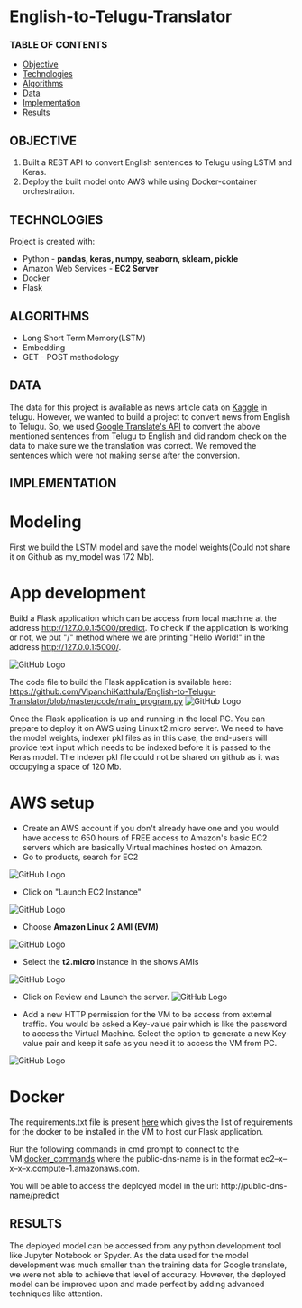 # English-to-Telugu-Translator

### TABLE OF CONTENTS
* [Objective](#objective)
* [Technologies](#technologies)
* [Algorithms](#algorithms)
* [Data](#data)
* [Implementation](#implementation)
* [Results](#results)

## OBJECTIVE 
1. Built a REST API to convert English sentences to Telugu using LSTM and Keras. 
2. Deploy the built model onto AWS while using Docker-container orchestration.

## TECHNOLOGIES
Project is created with: 
* Python - **pandas, keras, numpy, seaborn, sklearn, pickle**
* Amazon Web Services - **EC2 Server**
* Docker
* Flask

## ALGORITHMS
* Long Short Term Memory(LSTM)
* Embedding
* GET - POST methodology

## DATA
The data for this project is available as news article data on [Kaggle](https://www.kaggle.com/sudalairajkumar/telugu-nlp?) in telugu. However, we wanted to build a project to convert news from English to Telugu. So, we used [Google Translate's API](https://cloud.google.com/translate/) to convert the above mentioned sentences from Telugu to English and did random check on the data to make sure we the translation was correct. We removed the sentences which were not making sense after the conversion.

## IMPLEMENTATION

# Modeling
First we build the LSTM model and save the model weights(Could not share it on Github as my_model was 172 Mb). 

# App development
Build a Flask application which can be access from local machine at the address http://127.0.0.1:5000/predict. To check if the application is working or not, we put "/" method where we are printing "Hello World!" in the address http://127.0.0.1:5000/.

![GitHub Logo](/images/Predictmethod.PNG)

The code file to build the Flask application is available here: https://github.com/VipanchiKatthula/English-to-Telugu-Translator/blob/master/code/main_program.py
![GitHub Logo](/images/Access.PNG)

Once the Flask application is up and running in the local PC. You can prepare to deploy it on AWS using Linux t2.micro server. We need to have the model weights, indexer pkl files as in this case, the end-users will provide text input which needs to be indexed before it is passed to the Keras model. The indexer pkl file could not be shared on github as it was occupying a space of 120 Mb. 

# AWS setup
* Create an AWS account if you don't already have one and you would have access to 650 hours of FREE access to Amazon's basic EC2 servers which are basically Virtual machines hosted on Amazon.
* Go to products, search for EC2

![GitHub Logo](/images/AWS1.png)

* Click on "Launch EC2 Instance"

![GitHub Logo](/images/AWS2Launch.png)

* Choose **Amazon Linux 2 AMI (EVM)**

![GitHub Logo](/images/AWS3AMI.png)

* Select the **t2.micro** instance in the shows AMIs

![GitHub Logo](/images/AWS4t2micro.png)

* Click on Review and Launch the server. 
![GitHub Logo](/images/AWS5ReviewLaunch.png)

* Add a new HTTP permission for the VM to be access from external traffic. You would be asked a Key-value pair which is like the password to access the Virtual Machine. Select the option to generate a new Key-value pair and keep it safe as you need it to access the VM from PC.

![GitHub Logo](/images/AWS6HTTP.png)

# Docker
The requirements.txt file is present [here](https://github.com/VipanchiKatthula/English-to-Telugu-Translator/blob/master/requirements.txt) which gives the list of requirements for the docker to be installed in the VM to host our Flask application.

Run the following commands in cmd prompt to connect to the VM:[docker_commands](https://github.com/VipanchiKatthula/English-to-Telugu-Translator/blob/master/docker_commands.txt) where the public-dns-name is in the format ec2–x–x–x–x.compute-1.amazonaws.com. 

You will be able to access the deployed model in the url: http://public-dns-name/predict
## RESULTS
The deployed model can be accessed from any python development tool like Jupyter Notebook or Spyder. As the data used for the model development was much smaller than the training data for Google translate, we were not able to achieve that level of accuracy. However, the deployed model can be improved upon and made perfect by adding advanced techniques like attention. 
